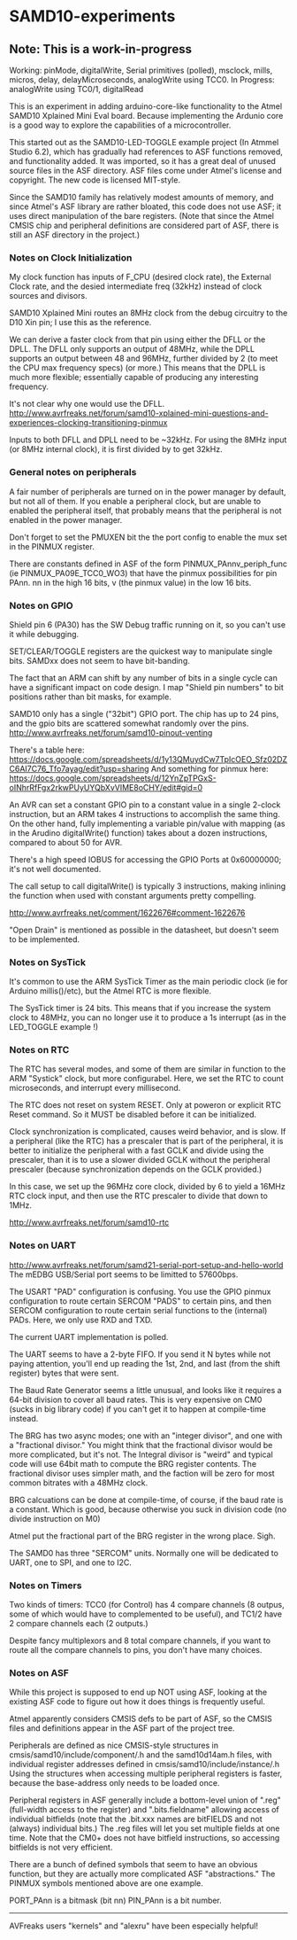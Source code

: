 # SAMD10-experiments

## Note: This is a work-in-progress

Working: pinMode, digitalWrite, Serial primitives (polled), msclock, mills, micros, delay, delayMicroseconds, analogWrite using TCC0.
In Progress: analogWrite using TC0/1, digitalRead

This is an experiment in adding arduino-core-like functionality to the Atmel SAMD10 Xplained Mini Eval board.
Because implementing the Ardunio core is a good way to explore the capabilities of a microcontroller.

This started out as the SAMD10-LED-TOGGLE example project (In Atmmel Studio 6.2), which has gradually had references to ASF functions removed, and functionality added.  It was imported, so it has a great deal of unused source files in the ASF directory.  ASF files come under Atmel's license and copyright.  The new code is licensed MIT-style.

Since the SAMD10 family has relatively modest amounts of memory, and since Atmel's ASF library are rather bloated, this code does not use ASF; it uses direct manipulation of the bare registers.  (Note that since the Atmel CMSIS chip and peripheral definitions are considered part of ASF, there is still an ASF directory in the project.)

### Notes on Clock Initialization
My clock function has inputs of F_CPU (desired clock rate), the External Clock rate, and the desied intermediate freq (32kHz) instead of clock sources and divisors.

SAMD10 Xplained Mini routes an 8MHz clock from the debug circuitry to the D10 Xin pin; I use this as the reference.

We can derive a faster clock from that pin using either the DFLL or the DPLL.   The DFLL only supports an output of 48MHz, while the DPLL supports an output between 48 and 96MHz, further divided by 2 (to meet the CPU max frequency specs) (or more.)  This means that the DPLL is much more flexible; essentially capable of producing any interesting frequency.

It's not clear why one would use the DFLL.
http://www.avrfreaks.net/forum/samd10-xplained-mini-questions-and-experiences-clocking-transitioning-pinmux

Inputs to both DFLL and DPLL need to be ~32kHz.  For using the 8MHz input (or 8MHz internal clock), it is first divided by <bignumber> to get 32kHz.

### General notes on peripherals
A fair number of peripherals are turned on in the power manager by default, but not all of them.  If you enable a peripheral clock, but are unable to enabled the peripheral itself, that probably means that the peripheral is not enabled in the power manager.

Don't forget to set the PMUXEN bit the the port config to enable the mux set in the PINMUX register.

There are constants defined in ASF of the form PINMUX_PAnnv_periph_func (ie PINMUX_PA09E_TCC0_WO3) that have the pinmux possibilities for pin PAnn.  nn in the high 16 bits, v (the pinmux value) in the low 16 bits.


### Notes on GPIO
Shield pin 6 (PA30) has the SW Debug traffic running on it, so you can't use it while debugging.

SET/CLEAR/TOGGLE registers are the quickest way to manipulate single bits.  SAMDxx does not seem to have bit-banding.

The fact that an ARM can shift by any number of bits in a single cycle can have a significant impact on code design.  I map "Shield pin numbers" to bit positions rather than bit masks, for example.

SAMD10 only has a single ("32bit") GPIO port.   The chip has up to 24 pins, and the gpio bits are scattered somewhat randomly over the pins.  http://www.avrfreaks.net/forum/samd10-pinout-venting

There's a table here: https://docs.google.com/spreadsheets/d/1y13QMuydCw7TpIcOEO_Sfz02DZC6AI7C76_Tfo7ayag/edit?usp=sharing
And something for pinmux here: https://docs.google.com/spreadsheets/d/12YnZpTPGxS-oINhrRfFgx2rkwPUyUYQbXvVIME8oCHY/edit#gid=0

An AVR can set a constant GPIO pin to a constant value in a single 2-clock instruction, but an ARM takes 4 instructions to accomplish the same thing.  On the other hand, fully implementing a variable pin/value with mapping (as in the Arudino digitalWrite() function) takes about a dozen instructions, compared to about 50 for AVR. 

There's a high speed IOBUS for accessing the GPIO Ports at 0x60000000; it's not well documented.

The call setup to call digitalWrite() is typically 3 instructions, making inlining the function when used with constant arguments pretty compelling.

http://www.avrfreaks.net/comment/1622676#comment-1622676

"Open Drain" is mentioned as possible in the datasheet, but doesn't seem to be implemented.


### Notes on SysTick
It's common to use the ARM SysTick Timer as the main periodic clock (ie for Arduino millis()/etc), but the Atmel RTC is more flexible.

The SysTick timer is 24 bits.  This means that if you increase the system clock to 48MHz, you can no longer use it to produce a 1s interrupt (as in the LED_TOGGLE example !)


### Notes on RTC
The RTC has several modes, and some of them are similar in function to the ARM "Systick" clock, but more configurabel.  Here, we set the RTC to count microseconds, and interrupt every millisecond.

The RTC does not reset on system RESET.  Only at poweron or explicit RTC Reset command.  So it MUST be disabled before it can be initialized.

Clock synchronization is complicated, causes weird behavior, and is slow.  If a peripheral (like the RTC) has a prescaler that is part of the peripheral, it is better to initialize the peripheral with a fast GCLK and divide using the prescaler, than it is to use a slower divided GCLK without the peripheral prescaler (because synchronization depends on the GCLK provided.)

In this case, we set up the 96MHz core clock, divided by 6 to yield a 16MHz RTC clock input, and then use the RTC prescaler to divide that down to 1MHz.

http://www.avrfreaks.net/forum/samd10-rtc


### Notes on UART
http://www.avrfreaks.net/forum/samd21-serial-port-setup-and-hello-world
The mEDBG USB/Serial port seems to be limitted to 57600bps.

The USART "PAD" configuration is confusing.  You use the GPIO pinmux configuration to route certain SERCOM "PADS" to certain pins, and then SERCOM configuration to route certain serial functions to the (internal) PADs.  Here, we only use RXD and TXD.

The current UART implementation is polled.

The UART seems to have a 2-byte FIFO.  If you send it N bytes while not paying attention, you'll end up reading the 1st, 2nd, and last (from the shift register) bytes that were sent.

The Baud Rate Generator seems a little unusual, and looks like it requires a 64-bit division to cover all baud rates.  This is very expensive on CM0 (sucks in big library code) if you can't get it to happen at compile-time instead.

The BRG has two async modes; one with an "integer divisor", and one with a "fractional divisor."   You might think that the fractional divisor would be more complicated, but it's not.   The Integral divisor is "weird" and typical code will use 64bit math to compute the BRG register contents.   The fractional divisor uses simpler math, and the faction will be zero for most common bitrates with a 48MHz clock.

BRG calcuations can be done at compile-time, of course, if the baud rate is a constant.  Which is good, because otherwise you suck in division code (no divide instruction on M0)

Atmel put the fractional part of the BRG register in the wrong place.  Sigh.

The SAMD0 has three "SERCOM" units.  Normally one will be dedicated to UART, one to SPI, and one to I2C.

### Notes on Timers
Two kinds of timers: TCC0 (for Control) has 4 compare channels (8 outpus, some of which would have to complemented to be useful), and TC1/2 have 2 compare channels each (2 outputs.)

Despite fancy multiplexors and 8 total compare channels, if you want to route all the compare channels to pins, you don't have many choices.


### Notes on ASF
While this project is supposed to end up NOT using ASF, looking at the existing ASF code to figure out how it does things is frequently useful.

Atmel apparently considers CMSIS defs to be part of ASF, so the CMSIS files and definitions appear in the ASF part of the project tree.

Peripherals are defined as nice CMSIS-style structures in cmsis/samd10/include/component/<periph>.h and the samd10d14am.h files, with individual register addresses defined in cmsis/samd10/include/instance/<periph>.h  Using the structures when accessing multiple peripheral registers is faster, because the base-address only needs to be loaded once.

Peripheral registers in ASF generally include a bottom-level union of ".reg" (full-width access to the register) and ".bits.fieldname" allowing access of individual bitfields (note that the .bit.xxx names are bitFIELDS and not (always) individual bits.)  The .reg files will let you set multiple fields at one time.
Note that the CM0+ does not have bitfield instructions, so accessing bitfields is not very efficient.

There are a bunch of defined symbols that seem to have an obvious function, but they are actually more complicated ASF "abstractions."  The PINMUX symbols mentioned above are one example.

PORT_PAnn is a bitmask (bit nn)  PIN_PAnn is a bit number.

----

AVFreaks users "kernels" and "alexru" have been especially helpful!
